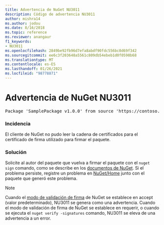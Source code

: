 ```yaml
---
title: Advertencia de NuGet NU3011
description: Código de advertencia NU3011
author: mishra14
ms.author: jodou
ms.date: 8/16/2018
ms.topic: reference
ms.reviewer: anangaur
f1_keywords:
- NU3011
ms.openlocfilehash: 2849be92fb96d7efa8abdf90fdc556bc0d69f342
ms.sourcegitcommit: ee6c3f203648a5561c809db54ebeb1d0f0598b68
ms.translationtype: MT
ms.contentlocale: es-ES
ms.lasthandoff: 01/26/2021
ms.locfileid: "98778871"
---
```

# <a name="nuget-warning-nu3011"></a>Advertencia de NuGet NU3011

<pre>Package 'SamplePackage v1.0.0' from source 'https://contoso.com/index.json': The primary signature is invalid.</pre>

### <a name="issue"></a>Incidencia

El cliente de NuGet no pudo leer la cadena de certificados para el certificado de firma utilizado para firmar el paquete.


### <a name="solution"></a>Solución

Solicite al autor del paquete que vuelva a firmar el paquete con el `nuget sign` comando, como se describe en los [documentos de NuGet](../../create-packages/sign-a-package.md). Si el problema persiste, registre un problema en [NuGet/Home](https://github.com/NuGet/Home/issues) junto con el paquete que generó este problema.


> [!Note]
> Cuando el [modo de validación de firma](../../consume-packages/installing-signed-packages.md#configure-package-signature-requirements) de NuGet se establece en accept (valor predeterminado), NU3011 se genera como una advertencia. Cuando el modo de validación de firma de NuGet se establece en requerir, o cuando se ejecuta el `nuget verify -signatures` comando, NU3011 se eleva de una advertencia a un error. 

